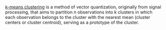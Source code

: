 [k-means clustering](https://en.wikipedia.org/wiki/K-means_clustering) is a method of vector quantization, 
originally from signal processing, that aims to partition n observations into k clusters in which each observation belongs 
to the cluster with the nearest mean (cluster centers or cluster centroid), serving as a prototype of the cluster. 
